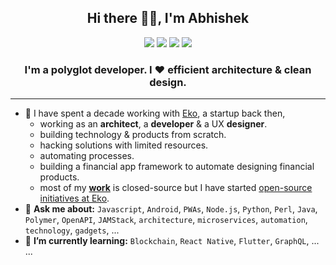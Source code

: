 <h2 align="center">Hi there 👋🏼, I'm Abhishek</h2>

<p align="center">
  <a href="https://abhi.page" target="_blank"><img src="https://img.shields.io/badge/🌐-abhi.page-blueviolet"/></a>
  <a href="https://stackshare.io/abhiweb/my-stack" target="_blank"><img src="http://img.shields.io/badge/tech-stack-0690fa.svg?style=flat"/></a>
  <a href="https://www.linkedin.com/in/abhiweb" target="_blank"><img src="https://img.shields.io/badge/LinkedIn-abhiweb-2867B2"/></a>
  <a href="https://twitter.com/abhiweb" target="_blank"><img src="https://img.shields.io/badge/Twitter-@abhiweb-1DA1F2"/></a>
</p>

<h3 align="center">I'm a polyglot developer.  I ♥ efficient architecture & clean design.</h3>

---

- 💼 I have spent a decade working with [Eko](https://eko.in), a startup back then,
  - working as an **architect**, a **developer** & a UX **designer**.
  - building technology & products from scratch.
  - hacking solutions with limited resources.
  - automating processes.
  - building a financial app framework to automate designing financial products.
  - most of my [**work**](https://www.linkedin.com/in/abhiweb) is closed-source but I have started [open-source initiatives at Eko](https://github.com/ekoindia).
- 💬 **Ask me about:** `Javascript`, `Android`, `PWAs`, `Node.js`, `Python`, `Perl`, `Java`, `Polymer`, `OpenAPI`, `JAMStack`, `architecture`, `microservices`, `automation`, `technology`, `gadgets`, ...
- 🌱 **I’m currently learning:** `Blockchain`, `React Native`, `Flutter`, `GraphQL`, ... ...


<!--
![Visitors](https://visitor-badge.glitch.me/badge?page_id=manustays.manustays)
-->

<!--
**manustays/manustays** is a ✨ _special_ ✨ repository because its `README.md` (this file) appears on your GitHub profile.

Here are some ideas to get you started:

- 🔭 I’m currently working on ...
- 🌱 I’m currently learning ...
- 👯 I’m looking to collaborate on ...
- 🤔 I’m looking for help with ...
- 💬 Ask me about ...
- 📫 How to reach me: ...
- 😄 Pronouns: ...
- ⚡ Fun fact: ...
-->
